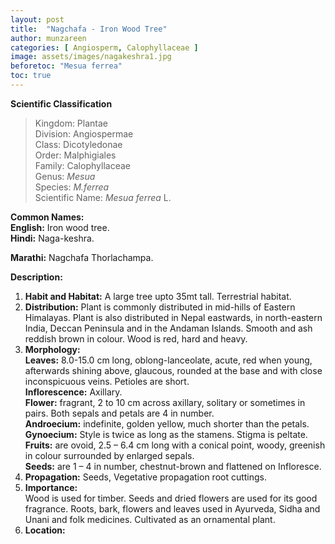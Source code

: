 ```yaml
---
layout: post
title:  "Nagchafa - Iron Wood Tree"
author: munzareen
categories: [ Angiosperm, Calophyllaceae ]
image: assets/images/nagakeshra1.jpg
beforetoc: "Mesua ferrea"
toc: true
---
```


**Scientific Classification**  
>Kingdom:			Plantae  
>Division:			Angiospermae  
>Class:				Dicotyledonae  
>Order:				Malphigiales  
>Family:			Calophyllaceae  
>Genus:				*Mesua*  
>Species:			*M.ferrea*  
>Scientific Name:	*Mesua ferrea* L.  

**Common Names:**  
**English:**	Iron wood tree.  
**Hindi:**  	Naga-keshra.  

**Marathi:**	Nagchafa Thorlachampa.  

**Description:**  
1. **Habit and Habitat:** A large tree upto 35mt tall. Terrestrial habitat.  
2. **Distribution:** Plant is commonly distributed in mid-hills of Eastern Himalayas. Plant is also distributed in Nepal eastwards, in north-eastern India, Deccan Peninsula and in the Andaman Islands. Smooth and ash reddish brown in colour.  Wood is red, hard and heavy.  
3. **Morphology:**  
**Leaves:** 8.0-15.0 cm long, oblong-lanceolate, acute, red when young, afterwards shining above, glaucous, rounded at the base and with close inconspicuous veins. Petioles are short.  
**Inflorescence:** Axillary.  
**Flower:** fragrant, 2 to 10 cm across axillary, solitary or sometimes in pairs. Both sepals and petals are 4 in number.  
**Androecium:** indefinite, golden yellow, much shorter than the petals.  
**Gynoecium:** Style is twice as long as the stamens. Stigma is peltate.  
**Fruits:** are ovoid, 2.5 – 6.4 cm long with a conical point, woody, greenish in colour surrounded by enlarged sepals.  
**Seeds:** are 1 – 4 in number, chestnut-brown and flattened on Infloresce.  
4. **Propagation:** Seeds, Vegetative propagation root cuttings.  
5. **Importance:**  
Wood is used for timber. Seeds and dried flowers are used for its good fragrance. Roots, bark, flowers and leaves used in Ayurveda, Sidha and Unani  and folk medicines. Cultivated as an ornamental plant. 
6. **Location:**   
